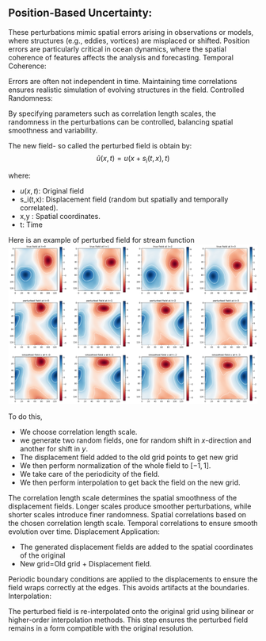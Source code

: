 ## Position-Based Uncertainty:

These perturbations mimic spatial errors arising in observations or models, where structures (e.g., eddies, vortices) are misplaced or shifted.
Position errors are particularly critical in ocean dynamics, where the spatial coherence of features affects the analysis and forecasting.
Temporal Coherence:

Errors are often not independent in time. Maintaining time correlations ensures realistic simulation of evolving structures in the field.
Controlled Randomness:

By specifying parameters such as correlation length scales, the randomness in the perturbations can be controlled, balancing spatial smoothness and variability.


The new field- so called the perturbed field is obtain by:
$$\hat u\left( x, t \right)= u \left(x + s_i (t, x), t\right)$$


where:

* $u \left(x,t\right)$: Original field
* s_i(t,x): Displacement field (random but spatially and temporally correlated).
* x,y : Spatial coordinates.
* t: Time

Here is an example of perturbed field for stream function 
![Perturbed Field Example](sf-translated-ptb.png)

To do this, 

* We choose correlation length scale. 
* we generate two random fields, one for random shift in $x$-direction and another for shift in $y$.
* The displacement field added to the old grid points to get new grid 
* We then perform normalization of the whole field to $[-1,1]$.
* We take care of the periodicity of the field.
* We then perform interpolation to get back the field on the new grid.

The correlation length scale determines the spatial smoothness of the displacement fields. Longer scales produce smoother perturbations, while shorter scales introduce finer randomness. Spatial correlations based on the chosen correlation length scale.
Temporal correlations to ensure smooth evolution over time.
Displacement Application:

* The generated displacement fields are added to the spatial coordinates of the original 
* New grid$=$Old grid $+$ Displacement field.

Periodic boundary conditions are applied to the displacements to ensure the field wraps correctly at the edges. This avoids artifacts at the boundaries.
Interpolation:

The perturbed field is re-interpolated onto the original grid using bilinear or higher-order interpolation methods. This step ensures the perturbed field remains in a form compatible with the original resolution.

